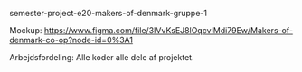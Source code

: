 semester-project-e20-makers-of-denmark-gruppe-1

Mockup: https://www.figma.com/file/3IVvKsEJ8lOqcvIMdi79Ew/Makers-of-denmark-co-op?node-id=0%3A1

Arbejdsfordeling:
Alle koder alle dele af projektet.
